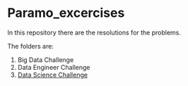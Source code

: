 # Paramo_excercises

In this repository there are the resolutions for the problems. 

The folders are:
1. Big Data Challenge
2. Data Engineer Challenge
3. [Data Science Challenge](../tree/main/Data_Science_Challenge/Data_Science_Challenge)
